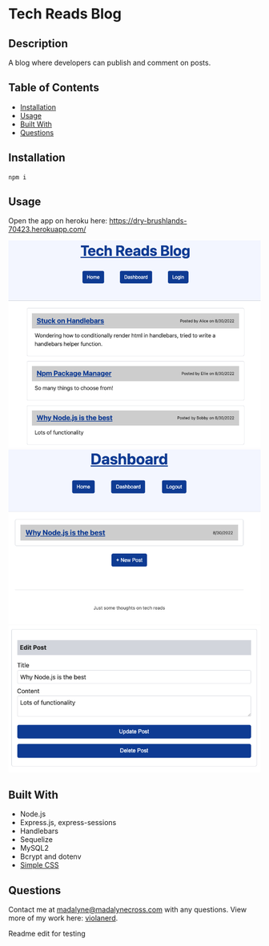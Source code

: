  # Tech Reads Blog

## Description 
A blog where developers can publish and comment on posts.

## Table of Contents
* [Installation](#installation)
* [Usage](#usage)
* [Built With](#built-with)
* [Questions](#questions)

## Installation
~~~
npm i
~~~
## Usage

Open the app on heroku here: https://dry-brushlands-70423.herokuapp.com/
  
![](./images/homepage.png)
![](./images/dashboard.png)
![](./images/edit-post.png)


## Built With
* Node.js
* Express.js, express-sessions
* Handlebars
* Sequelize
* MySQL2 
* Bcrypt and dotenv
* [Simple CSS](https://simplecss.org/)


## Questions

Contact me at madalyne@madalynecross.com with any questions. View more of my work here: [violanerd](https://github.com/violanerd).

Readme edit for testing